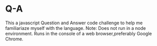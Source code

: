 # Q-A
This a javascript Question and Answer code challenge to help me familiariaze myself with the language.
Note: Does not run in a node environment. Runs in the console of a web browser,preferably Google Chrome.
